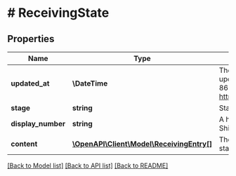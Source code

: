 # # ReceivingState

## Properties

Name | Type | Description | Notes
------------ | ------------- | ------------- | -------------
**updated_at** | **\DateTime** | The date and time when report was updated last time. Provided in [ISO 8601 format](link: https://en.wikipedia.org/wiki/ISO_8601). | [optional]
**stage** | **string** | Stage of Advance Ship Notice receiving | [optional]
**display_number** | **string** | A human friendly identifier of Advance Ship Notice. | [optional]
**content** | [**\OpenAPI\Client\Model\ReceivingEntry[]**](ReceivingEntry.md) | The list of products with receiving status. | [optional]

[[Back to Model list]](../../README.md#models) [[Back to API list]](../../README.md#endpoints) [[Back to README]](../../README.md)
